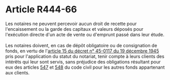 # Article R444-66

<div align='left'>Les notaires ne peuvent percevoir aucun droit de recette pour l'encaissement ou la garde des capitaux et valeurs déposés pour l'exécution directe d'un acte de vente ou d'emprunt passé dans leur étude. <br/><br/> Les notaires doivent, en cas de dépôt obligatoire ou de consignation de fonds, en vertu de l'<a href='/affichTexteArticle.do?cidTexte=JORFTEXT000000682446&idArticle=LEGIARTI000006922089&dateTexte=&categorieLien=cid'>article 15 du décret n° 45-0117 du 19 décembre 1945</a> pris pour l'application du statut du notariat, tenir compte à leurs clients des intérêts qui leur sont servis, sans préjudice des obligations résultant pour eux des articles <a href='/code-civil/livre-ii-des-biens-et-des-differentes-modifications-de-la-propriete/titre-ii-de-la-propriete/chapitre-ier-du-droit-daccession-sur-ce-qui-est-produit-par-la-chose/547.md'>547</a> et <a href='/code-civil/livre-ii-des-biens-et-des-differentes-modifications-de-la-propriete/titre-ii-de-la-propriete/chapitre-ier-du-droit-daccession-sur-ce-qui-est-produit-par-la-chose/548.md'>548</a> du code civil pour les autres fonds appartenant aux clients. <br/><br/><br/></div>
